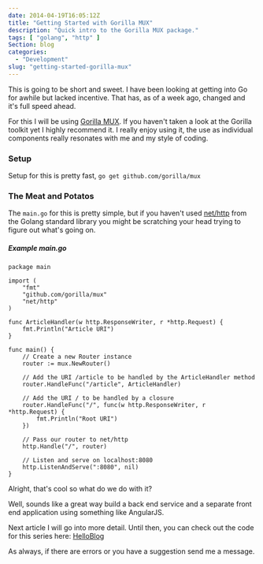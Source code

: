 ```yaml
---
date: 2014-04-19T16:05:12Z
title: "Getting Started with Gorilla MUX"
description: "Quick intro to the Gorilla MUX package."
tags: [ "golang", "http" ]
Section: blog
categories:
  - "Development"
slug: "getting-started-gorilla-mux"
---
```


This is going to be short and sweet.  I have been looking at getting into Go for awhile but lacked incentive.  That has, as of a week ago, changed and it's full speed ahead.

For this I will be using [Gorilla MUX](http://www.gorillatoolkit.org/pkg/mux).  If you haven't taken a look at the Gorilla toolkit yet I highly recommend it.  I really enjoy using it, the use as individual components really resonates with me and my style of coding.

### Setup
Setup for this is pretty fast, `go get github.com/gorilla/mux`

### The Meat and Potatos
The `main.go` for this is pretty simple, but if you haven't used [net/http](http://golang.org/pkg/net/http/) from the Golang standard library you might be scratching your head trying to figure out what's going on.

##### Example main.go
    package main

    import (
        "fmt"
        "github.com/gorilla/mux"
        "net/http"
    )

    func ArticleHandler(w http.ResponseWriter, r *http.Request) {
        fmt.Println("Article URI")
    }

    func main() {
        // Create a new Router instance
        router := mux.NewRouter()

        // Add the URI /article to be handled by the ArticleHandler method
        router.HandleFunc("/article", ArticleHandler)
        
        // Add the URI / to be handled by a closure
        router.HandleFunc("/", func(w http.ResponseWriter, r *http.Request) {
            fmt.Println("Root URI")
        })

        // Pass our router to net/http
        http.Handle("/", router)
        
        // Listen and serve on localhost:8080
        http.ListenAndServe(":8080", nil)
    }

Alright, that's cool so what do we do with it?

Well, sounds like a great way build a back end service and a separate front end application using something like AngularJS.

Next article I will go into more detail.  Until then, you can check out the code for this series here: [HelloBlog](https://github.com/taion809/go-helloblog)

As always, if there are errors or you have a suggestion send me a message.
